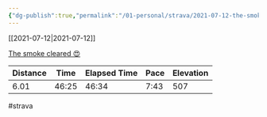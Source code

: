 ```yaml
---
{"dg-publish":true,"permalink":"/01-personal/strava/2021-07-12-the-smoke-cleared/"}
---
```



[[2021-07-12\|2021-07-12]]

[The smoke cleared 😍](https://www.strava.com/activities/5617974666)

| Distance | Time  | Elapsed Time | Pace | Elevation |
| -------- | ----- | ------------ | ---- | --------- |
| 6.01     | 46:25 | 46:34        | 7:43 | 507       |




#strava
